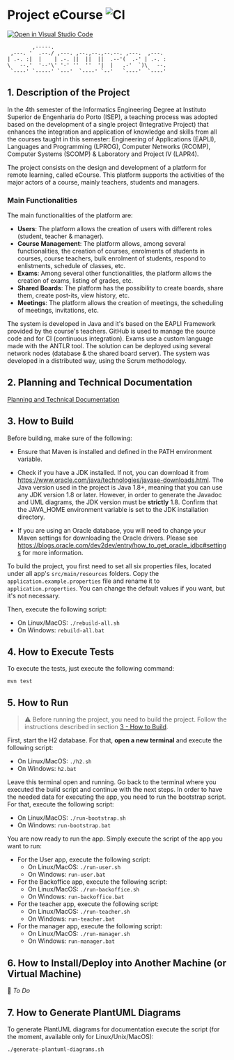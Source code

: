 # Project eCourse ![CI](https://github.com/Departamento-de-Engenharia-Informatica/sem4pi-22-23-19/actions/workflows/maven.yml/badge.svg)

[![Open in Visual Studio Code](https://classroom.github.com/assets/open-in-vscode-c66648af7eb3fe8bc4f294546bfd86ef473780cde1dea487d3c4ff354943c9ae.svg)](https://classroom.github.com/online_ide?assignment_repo_id=10490917&assignment_repo_type=AssignmentRepo)

```
        ,-----.
 ,---. '  .--./ ,---. ,--.,--.,--.--. ,---.  ,---.
| .-. :|  |    | .-. ||  ||  ||  .--'(  .-' | .-. :
\   --.'  '--'\' '-' ''  ''  '|  |   .-'  `)\   --.
 `----' `-----' `---'  `----' `--'   `----'  `----'
```

## 1. Description of the Project

In the 4th semester of the Informatics Engineering Degree at Instituto Superior de Engenharia do Porto (ISEP), a teaching process was adopted based on the development of a single project (Integrative Project) that enhances the integration and application of knowledge and skills from all the courses taught in this semester: Engineering of Applications (EAPLI), Languages and Programming (LPROG), Computer Networks (RCOMP), Computer Systems (SCOMP) & Laboratory and Project IV (LAPR4).

The project consists on the design and development of a platform for remote learning, called eCourse. This platform supports the activities of the major actors of a course, mainly teachers, students and managers.

### Main Functionalities

The main functionalities of the platform are:

- **Users**: The platform allows the creation of users with different roles (student, teacher & manager).
- **Course Management**: The platform allows, among several functionalities, the creation of courses, enrolments of students in courses, course teachers, bulk enrolment of students, respond to enlistments, schedule of classes, etc.
- **Exams**: Among several other functionalities, the platform allows the creation of exams, listing of grades, etc.
- **Shared Boards**: The platform has the possibility to create boards, share them, create post-its, view history, etc.
- **Meetings**: The platform allows the creation of meetings, the scheduling of meetings, invitations, etc.

The system is developed in Java and it's based on the EAPLI Framework provided by the course's teachers. GitHub is used to manage the source code and for CI (continuous integration). Exams use a custom language made with the ANTLR tool. The solution can be deployed using several network nodes (database & the shared board server). The system was developed in a distributed way, using the Scrum methodology.

## 2. Planning and Technical Documentation

[Planning and Technical Documentation](docs/README.md)

## 3. How to Build

Before building, make sure of the following:

- Ensure that Maven is installed and defined in the PATH environment variable.

- Check if you have a JDK installed. If not, you can download it from <https://www.oracle.com/java/technologies/javase-downloads.html>. The Java version used in the project is Java 1.8+, meaning that you can use any JDK version 1.8 or later. However, in order to generate the Javadoc and UML diagrams, the JDK version must be **strictly** 1.8. Confirm that the JAVA_HOME environment variable is set to the JDK installation directory.

- If you are using an Oracle database, you will need to change your Maven settings for downloading the Oracle drivers. Please see <https://blogs.oracle.com/dev2dev/entry/how_to_get_oracle_jdbc#settings> for more information.

To build the project, you first need to set all six properties files, located under all app's `src/main/resources` folders. Copy the `application.example.properties` file and rename it to `application.properties`. You can change the default values if you want, but it's not necessary.

Then, execute the following script:

- On Linux/MacOS: `./rebuild-all.sh`
- On Windows: `rebuild-all.bat`

## 4. How to Execute Tests

To execute the tests, just execute the following command:

`mvn test`

## 5. How to Run

> ️️️️⚠️ Before running the project, you need to build the project. Follow the instructions described in section [3 - How to Build](#3-how-to-build).

First, start the H2 database. For that, **open a new terminal** and execute the following script:

- On Linux/MacOS: `./h2.sh`
- On Windows: `h2.bat`

Leave this terminal open and running. Go back to the terminal where you executed the build script and continue with the next steps.
In order to have the needed data for executing the app, you need to run the bootstrap script. For that, execute the following script:

- On Linux/MacOS: `./run-bootstrap.sh`
- On Windows: `run-bootstrap.bat`

You are now ready to run the app. Simply execute the script of the app you want to run:

- For the User app, execute the following script:
  - On Linux/MacOS: `./run-user.sh`
  - On Windows: `run-user.bat`
- For the Backoffice app, execute the following script:
  - On Linux/MacOS: `./run-backoffice.sh`
  - On Windows: `run-backoffice.bat`
- For the teacher app, execute the following script:
  - On Linux/MacOS: `./run-teacher.sh`
  - On Windows: `run-teacher.bat`
- For the manager app, execute the following script:
  - On Linux/MacOS: `./run-manager.sh`
  - On Windows: `run-manager.bat`

## 6. How to Install/Deploy into Another Machine (or Virtual Machine)

📝 _To Do_

## 7. How to Generate PlantUML Diagrams

To generate PlantUML diagrams for documentation execute the script (for the moment, available only for Linux/Unix/MacOS):

`./generate-plantuml-diagrams.sh`
